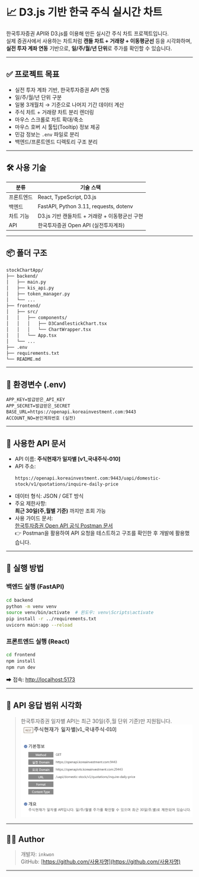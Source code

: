 # 📈 D3.js 기반 한국 주식 실시간 차트

한국투자증권 API와 D3.js를 이용해 만든 실시간 주식 차트 프로젝트입니다.  
실제 증권사에서 사용하는 차트처럼 **캔들 차트 + 거래량 + 이동평균선** 등을 시각화하며,  
**실전 투자 계좌 연동** 기반으로, **일/주/월/년 단위**로 주가를 확인할 수 있습니다.

---

## ✅ 프로젝트 목표

- 실전 투자 계좌 기반, 한국투자증권 API 연동
- 일/주/월/년 단위 구분
- 일봉 3개월치 → 기준으로 나머지 기간 데이터 계산
- 주식 차트 + 거래량 차트 분리 렌더링
- 마우스 스크롤로 차트 확대/축소
- 마우스 호버 시 툴팁(Tooltip) 정보 제공
- 민감 정보는 `.env` 파일로 분리
- 백엔드/프론트엔드 디렉토리 구조 분리

---

## 🛠️ 사용 기술

| 분류       | 기술 스택                                      |
| ---------- | ---------------------------------------------- |
| 프론트엔드 | React, TypeScript, D3.js                       |
| 백엔드     | FastAPI, Python 3.11, requests, dotenv         |
| 차트 기능  | D3.js 기반 캔들차트 + 거래량 + 이동평균선 구현 |
| API        | 한국투자증권 Open API (실전투자계좌)           |

---

## 📦 폴더 구조

```
stockChartApp/
├── backend/
│   ├── main.py
│   ├── kis_api.py
│   ├── token_manager.py
│   └── ...
├── frontend/
│   ├── src/
│   │   ├── components/
│   │   │   ├── D3CandlestickChart.tsx
│   │   │   └── ChartWrapper.tsx
│   │   └── App.tsx
│   └── ...
├── .env
├── requirements.txt
└── README.md
```

---

## 🔐 환경변수 (.env)

```env
APP_KEY=발급받은_API_KEY
APP_SECRET=발급받은_SECRET
BASE_URL=https://openapi.koreainvestment.com:9443
ACCOUNT_NO=본인계좌번호 (실전)
```

---

## 📘 사용한 API 문서

- API 이름: **주식현재가 일자별 [v1_국내주식-010]**
- API 주소:
  ```
  https://openapi.koreainvestment.com:9443/uapi/domestic-stock/v1/quotations/inquire-daily-price
  ```
- 데이터 형식: JSON / GET 방식
- 주요 제한사항:  
  **최근 30일(주,월별 기준)** 까지만 조회 가능
- 사용 가이드 문서:  
  [한국투자증권 Open API 공식 Postman 문서](https://github.com/koreainvestment/open-trading-api/blob/main/postman/README.md)  
  👉 Postman을 활용하여 API 요청을 테스트하고 구조를 확인한 후 개발에 활용했습니다.

---

## 🧪 실행 방법

### 백엔드 실행 (FastAPI)

```bash
cd backend
python -m venv venv
source venv/bin/activate  # 윈도우: venv\Scripts\activate
pip install -r ../requirements.txt
uvicorn main:app --reload
```

### 프론트엔드 실행 (React)

```bash
cd frontend
npm install
npm run dev
```

➡ 접속: [http://localhost:5173](http://localhost:5173)

---

## 📸 API 응답 범위 시각화

> 한국투자증권 일자별 API는 최근 30일(주,월 단위 기준)만 지원됩니다.
> ![alt text](image.png)

---

## 👨‍💻 Author

> 개발자: `inkwon`  
> GitHub: [https://github.com/사용자명](https://github.com/사용자명)

---
